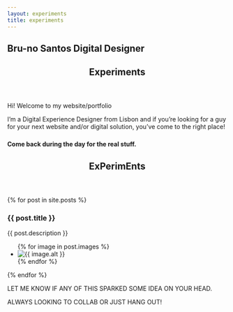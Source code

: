 ```yaml
---
layout: experiments
title: experiments
---
```


<section title="name" id="name">
    <h1>Bru-no Santos Digital Designer</h1>
</section>

<section title="sobre" id="sobre">
    <header>
        <h2 class="titulo-bloco hidden">Experiments</h2>
    </header>
    <p>Hi! Welcome to my website/portfolio</p>
    <p>I’m a Digital Experience Designer from Lisbon and if you’re looking for a guy for your next website and/or digital solution, you’ve come to the right place!</p>
</section>

<section title="Countdown" id="timer">
    <div class="wrapper">
        <div class="countdown">
            <h3 class="hours"></h3>
            <h3 class="minutes"></h3>
            <h3 class="seconds"></h3>
        </div>
        <h4>Come back during the day for the real stuff.</h4>
    </div>
</section>

<section title="Experiments" id="experiments">
    <header>
        <h2 class="titulo-bloco">ExPerimEnts</h2>
    </header>
    <div id="bloco-work">
        {% for post in site.posts %}
        <article>
            <h3>{{ post.title }}</h3>
            <p>{{ post.description }}</p>
            <ul>
                {% for image in post.images %}
                <li><img data-src="{{ image.url }}" alt="{{ image.alt }}"></li>
                {% endfor %}
            </ul>
        </article>
        {% endfor %}
    </div>
    <footer>
        <p>LET ME KNOW IF ANY OF THIS SPARKED SOME IDEA ON YOUR HEAD.</p>
        <p>ALWAYS LOOKING TO COLLAB OR JUST HANG OUT!</p>
    </footer>
</section>
